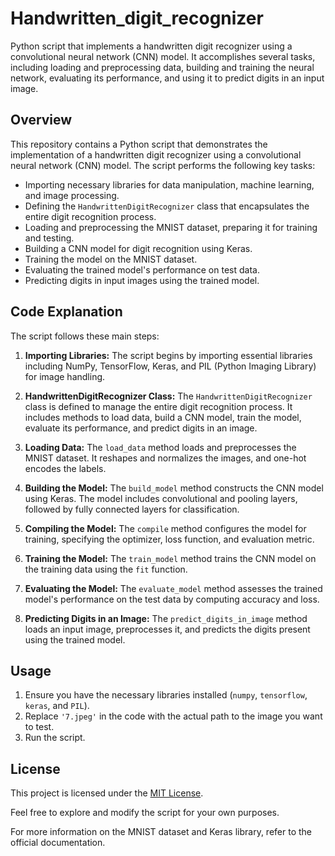 # Handwritten_digit_recognizer
Python script that implements a handwritten digit recognizer using a convolutional neural network (CNN) model. It accomplishes several tasks, including loading and preprocessing data, building and training the neural network, evaluating its performance, and using it to predict digits in an input image.

## Overview

This repository contains a Python script that demonstrates the implementation of a handwritten digit recognizer using a convolutional neural network (CNN) model. The script performs the following key tasks:

- Importing necessary libraries for data manipulation, machine learning, and image processing.
- Defining the `HandwrittenDigitRecognizer` class that encapsulates the entire digit recognition process.
- Loading and preprocessing the MNIST dataset, preparing it for training and testing.
- Building a CNN model for digit recognition using Keras.
- Training the model on the MNIST dataset.
- Evaluating the trained model's performance on test data.
- Predicting digits in input images using the trained model.

## Code Explanation

The script follows these main steps:

1. **Importing Libraries:** The script begins by importing essential libraries including NumPy, TensorFlow, Keras, and PIL (Python Imaging Library) for image handling.

2. **HandwrittenDigitRecognizer Class:** The `HandwrittenDigitRecognizer` class is defined to manage the entire digit recognition process. It includes methods to load data, build a CNN model, train the model, evaluate its performance, and predict digits in an image.

3. **Loading Data:** The `load_data` method loads and preprocesses the MNIST dataset. It reshapes and normalizes the images, and one-hot encodes the labels.

4. **Building the Model:** The `build_model` method constructs the CNN model using Keras. The model includes convolutional and pooling layers, followed by fully connected layers for classification.

5. **Compiling the Model:** The `compile` method configures the model for training, specifying the optimizer, loss function, and evaluation metric.

6. **Training the Model:** The `train_model` method trains the CNN model on the training data using the `fit` function.

7. **Evaluating the Model:** The `evaluate_model` method assesses the trained model's performance on the test data by computing accuracy and loss.

8. **Predicting Digits in an Image:** The `predict_digits_in_image` method loads an input image, preprocesses it, and predicts the digits present using the trained model.

## Usage

1. Ensure you have the necessary libraries installed (`numpy`, `tensorflow`, `keras`, and `PIL`).
2. Replace `'7.jpeg'` in the code with the actual path to the image you want to test.
3. Run the script.

## License

This project is licensed under the [MIT License](LICENSE).

Feel free to explore and modify the script for your own purposes.

For more information on the MNIST dataset and Keras library, refer to the official documentation.

